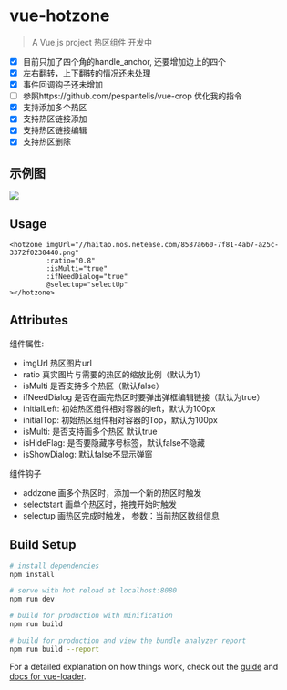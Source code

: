 # vue-hotzone

> A Vue.js project
> 热区组件 开发中

- [x] 目前只加了四个角的handle_anchor, 还要增加边上的四个
- [x] 左右翻转，上下翻转的情况还未处理
- [x] 事件回调钩子还未增加
- [ ] 参照https://github.com/pespantelis/vue-crop 优化我的指令
- [x] 支持添加多个热区
- [x] 支持热区链接添加
- [x] 支持热区链接编辑
- [x] 支持热区删除

## 示例图
![](https://haitao.nos.netease.com/37319ba8-75d3-46c8-8533-95114c6a1cf6.gif)

## Usage
```
<hotzone imgUrl="//haitao.nos.netease.com/8587a660-7f81-4ab7-a25c-3372f0230440.png"
         :ratio="0.8"
         :isMulti="true"
         :ifNeedDialog="true"
         @selectup="selectUp"
></hotzone>
```

## Attributes
组件属性:
* imgUrl 热区图片url
* ratio 真实图片与需要的热区的缩放比例（默认为1）
* isMulti 是否支持多个热区（默认false）
* ifNeedDialog 是否在画完热区时要弹出弹框编辑链接（默认为true）
* initialLeft: 初始热区组件相对容器的left，默认为100px
* initialTop: 初始热区组件相对容器的Top，默认为100px
* isMulti: 是否支持画多个热区 默认true
* isHideFlag: 是否要隐藏序号标签，默认false不隐藏
* isShowDialog: 默认false不显示弹窗

组件钩子
* addzone 画多个热区时，添加一个新的热区时触发
* selectstart 画单个热区时，拖拽开始时触发
* selectup 画热区完成时触发， 参数：当前热区数组信息



## Build Setup

``` bash
# install dependencies
npm install

# serve with hot reload at localhost:8080
npm run dev

# build for production with minification
npm run build

# build for production and view the bundle analyzer report
npm run build --report
```

For a detailed explanation on how things work, check out the [guide](http://vuejs-templates.github.io/webpack/) and [docs for vue-loader](http://vuejs.github.io/vue-loader).

